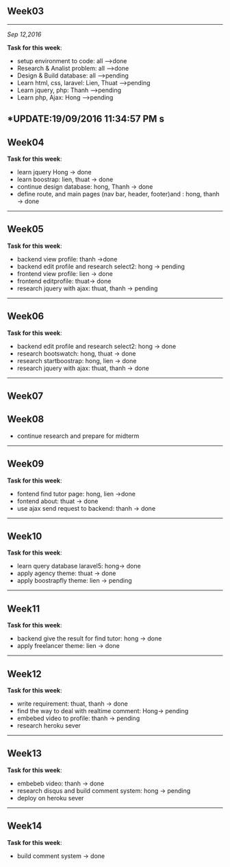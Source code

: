 ## Week03 ##

----------

*Sep 12,2016*

**Task for this week**:

- setup environment to code: all			-->done
- Research & Analist problem: all 			-->done
- Design & Build database: all 				-->pending
- Learn html, css, laravel: Lien, Thuat		-->pending
- Learn jquery, php: Thanh					-->pending
- Learn php, Ajax: Hong						-->pending

*UPDATE:19/09/2016 11:34:57 PM s
-----------------------------------------------
## Week04 ##
**Task for this week**:
- learn jquery Hong 						-> done
- learn boostrap: lien, thuat 			-> done 
- continue design database: hong, Thanh 	-> done
- define route, and main pages (nav bar, header, footer)and : hong, thanh -> done
-----------------------------------------------
## Week05 ##
**Task for this week**:
- backend view profile: thanh ->done
- backend edit profile and research select2: hong -> pending
- frontend view profile: lien -> done
- frontend editprofile: thuat-> done
- research jquery with ajax: thuat, thanh -> pending
----------------------------------------------
## Week06 ##
**Task for this week**:
- backend edit profile and research select2: hong -> done
- research bootswatch: hong, thuat -> done
- research startboostrap: hong, lien -> done
- research jquery with ajax: thuat, thanh -> done
-----------------------------------------------
## Week07 ##
## Week08 ##
- continue research and prepare for midterm
-----------------------------------------------
## Week09 ##
**Task for this week**:
- fontend find tutor page: hong, lien ->done
- fontend about: thuat -> done
- use ajax send request to backend: thanh -> done
-----------------------------------------------
## Week10 ##
**Task for this week**:
- learn query database laravel5: hong-> done
- apply agency theme: thuat -> done
- apply boostrapfly theme: lien -> pending
-----------------------------------------------
## Week11 ##
**Task for this week**:
- backend give the result for find tutor: hong -> done
- apply freelancer theme: lien -> done
------------------------------------------------
## Week12 ##
**Task for this week**:
- write requirement: thuat, thanh -> done
- find the way to deal with realtime comment: Hong-> pending
- embebed video to profile: thanh -> pending
- research heroku sever
------------------------------------------------
## Week13 ##
**Task for this week**:
- embebeb video: thanh -> done
- research disqus and build comment system: hong -> pending
- deploy on heroku sever
------------------------------------------------
## Week14 ##
**Task for this week**:
- build comment system -> done